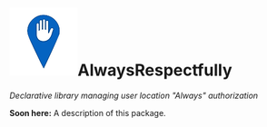 # ![AlwaysRespectfully](images/logo/120.png)AlwaysRespectfully
*Declarative library managing user location "Always" authorization*

**Soon here:** A description of this package.
